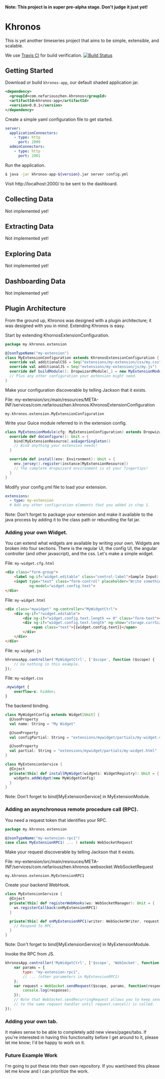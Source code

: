 #### Note: This project is in super pre-alpha stage. Don't judge it just yet!

# Khronos

This is yet another timeseries project that aims to be simple, extensible, and scalable.

We use [Travis CI](http://about.travis-ci.org) for build verification.  [![Build Status](https://secure.travis-ci.org/khronos-metrics/khronos.svg?branch=master)](http://travis-ci.org/khronos-metrics/khronos)

## Getting Started

Download or build `khronos-app`, our default shaded application jar.

```xml
<dependency>
  <groupId>com.nefariouszhen.khronos</groupId>
  <artifactId>khronos-app</artifactId>
  <version>0.0.1</version>
</dependency>
```

Create a simple yaml configuration file to get started.

```yml
server:
  applicationConnectors:
    - type: http
      port: 2000
  adminConnectors:
    - type: http
      port: 2001
```

Run the application.

```bash
$ java -jar khronos-app-${version}.jar server config.yml
```

Visit http://localhost:2000/ to be sent to the dashboard.

## Collecting Data

Not implemented yet!

## Extracting Data

Not implemented yet!

## Exploring Data

Not implemented yet!

## Dashboarding Data

Not implemented yet!

## Plugin Architecture

From the ground up, Khronos was designed with a plugin architecture; it was
designed with you in mind. Extending Khronos is easy.

Start by extending KhornosExtensionConfiguration.

```scala
package my.khronos.extension

@JsonTypeName("my-extension")
class MyExtensionConfiguration extends KhronosExtensionConfiguration {
  override val additionalCSS = Seq("extensions/my-extension/css/my.css")
  override val additionalJS = Seq("extensions/my-extension/js/my.js")
  override def buildModule(): DropwizardModule[_] = new MyExtensionModule(this)
  // Plus any other configuration your extension might need.
}
```

Make your configuration discoverable by telling Jackson that it exists.

File: my-extension/src/main/resources/META-INF/services/com.nefariouszhen.khronos.KhronosExtensionConfiguration
```
my.khronos.extension.MyExtensionConfiguration
```

Write your Guice module referred to in the extension config.

```scala
class MyExtensionModule(cfg: MyExtensionConfiguration) extends DropwizardPrivateModule {
  override def doConfigure(): Unit = {
    bind[MyExtensionResource].asEagerSingleton()
    // Bind anything your extension needs!
  }

  override def install(env: Environment): Unit = {
    env.jersey().register(instance[MyExtensionResource])
    // The complete dropwizard environment is at your fingertips!
  }
}
```

Modify your config.yml file to load your extension.

```yml
extensions:
  - type: my-extension
  # Add any other configuration elements that you added in step 1.
```

Note: Don't forget to package your extension and make it available to the java
process by adding it to the class path or rebundling the fat jar.

### Adding your own Widget.

You can extend what widgets are available by writing your own. Widgets are
broken into four sections. There is the regular UI, the config UI, the
angular controller (and other javascript), and the css. Let's make a simple
widget.

File: `my-widget.cfg.html`

```html
<div class="form-group">
    <label ng-if="widget.editable" class="control-label">Sample Input: </label>
    <input type="text" class="form-control" placeholder="Write something here..."
           ng-model="widget.config.text">
</div>
```

File: `my-widget.html`
```html
<div class="mywidget" ng-controller="MyWidgetCtrl">
    <div ng-if="!widget.editable">
        <div ng-if="widget.config.text.length == 0" class="form-text"><span>No Text Specified</span></div>
        <div ng-if="widget.config.text.length" ng-show="storage.currSize != 'S'">
            <span class="text">{{widget.config.text}}</span>
        </div>
    </div>
</div>
```

File: `my-widget.js`
```javascript
khronosApp.controller('MyWidgetCtrl', ['$scope', function ($scope) {
    // Do nothing in this example.
});
```

File: `my-widget.css`
```css
.mywidget {
    overflow-x: hidden;
}
```

The backend binding.

```scala
class MyWidgetConfig extends Widget[Unit] {
  @JsonProperty
  val name: String = "My Widget"

  @JsonProperty
  val configPartial: String = "extensions/mywidget/partials/my-widget.cfg.html"

  @JsonProperty
  val partial: String = "extensions/mywidget/partials/my-widget.html"
}
```

```scala
class MyExtensionService {
  @Inject
  private[this] def installMyWidget(widgets: WidgetRegistry): Unit = {
    widgets.addWidget(new MyWidgetConfig)
  }
}
```

Note: Don't forget to bind[MyExtensionService] in MyExtensionModule.

### Adding an asynchronous remote procedure call (RPC).

You need a request token that identifies your RPC.

```scala
package my.khronos.extension

@JsonTypeName("my-extension-rpc1")
case class MyExtensionRPC1( ... ) extends WebSocketRequest
```

Make your request discoverable by telling Jackson that it exists.

File: my-extension/src/main/resrouces/META-INF/services/com.nefariouszhen.khronos.websocket.WebSocketRequest
```
my.khronos.extension.MyExtensionRPC1
```

Create your backend WebHook.

```scala
class MyExtensionService {
  @Inject
  private[this] def registerWebHooks(ws: WebSocketManager): Unit = {
    ws.registerCallback(onMyExtensionRPC1)
  }

  private[this] def onMyExtensionRPC1(writer: WebSocketWriter, request: MyExtensionRPC1): Unit = {
    // Respond to RPC.
  }
}
```

Note: Don't forget to bind[MyExtensionService] in MyExtensionModule.

Invoke the RPC from JS.

```javascript
khronosApp.controller('MyWidgetCtrl', ['$scope', 'WebSocket', function ($scope, WebSocket) {
    var params = {
        type: "my-extension-rpc1",
        // ... (other parameters in MyExtensionRPC1)
    };
    var request = WebSocket.sendRequest($scope, params, function(response) {
        console.log(response);
    });
    // Note that WebSocket.sendRecurringRequest allows you to keep sending data
    // to the same request handler until request.cancel() is called.
});
```

### Adding your own tab.

It makes sense to be able to completely add new views/pages/tabs. If you're
interested in having this functionality before I get around to it, please let
me know; I'd be happy to work on it.

### Future Example Work

I'm going to put these into their own repository. If you want/need this please
let me know and I can prioritize the work.
